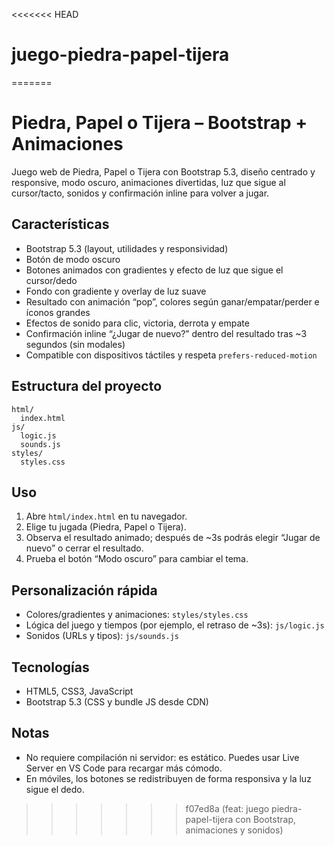 <<<<<<< HEAD
# juego-piedra-papel-tijera
=======
# Piedra, Papel o Tijera – Bootstrap + Animaciones

Juego web de Piedra, Papel o Tijera con Bootstrap 5.3, diseño centrado y responsive, modo oscuro, animaciones divertidas, luz que sigue al cursor/tacto, sonidos y confirmación inline para volver a jugar.

## Características
- Bootstrap 5.3 (layout, utilidades y responsividad)
- Botón de modo oscuro
- Botones animados con gradientes y efecto de luz que sigue el cursor/dedo
- Fondo con gradiente y overlay de luz suave
- Resultado con animación “pop”, colores según ganar/empatar/perder e íconos grandes
- Efectos de sonido para clic, victoria, derrota y empate
- Confirmación inline “¿Jugar de nuevo?” dentro del resultado tras ~3 segundos (sin modales)
- Compatible con dispositivos táctiles y respeta `prefers-reduced-motion`

## Estructura del proyecto
```
html/
  index.html
js/
  logic.js
  sounds.js
styles/
  styles.css
```

## Uso
1) Abre `html/index.html` en tu navegador.
2) Elige tu jugada (Piedra, Papel o Tijera).
3) Observa el resultado animado; después de ~3s podrás elegir “Jugar de nuevo” o cerrar el resultado.
4) Prueba el botón “Modo oscuro” para cambiar el tema.

## Personalización rápida
- Colores/gradientes y animaciones: `styles/styles.css`
- Lógica del juego y tiempos (por ejemplo, el retraso de ~3s): `js/logic.js`
- Sonidos (URLs y tipos): `js/sounds.js`

## Tecnologías
- HTML5, CSS3, JavaScript
- Bootstrap 5.3 (CSS y bundle JS desde CDN)

## Notas
- No requiere compilación ni servidor: es estático. Puedes usar Live Server en VS Code para recargar más cómodo.
- En móviles, los botones se redistribuyen de forma responsiva y la luz sigue el dedo.
>>>>>>> f07ed8a (feat: juego piedra-papel-tijera con Bootstrap, animaciones y sonidos)
